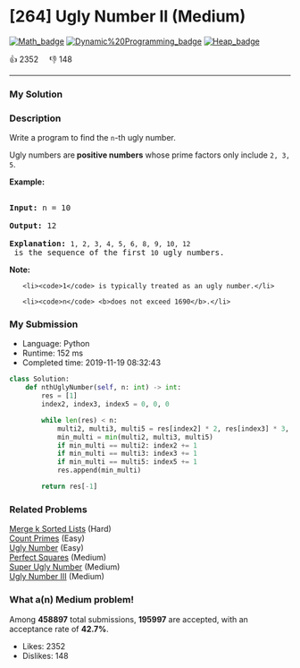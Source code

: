# [264] Ugly Number II (Medium)

[![Math_badge](https://img.shields.io/badge/topic-Math-green.svg)](https://leetcode.com/problems/ugly-number-ii/)  [![Dynamic%20Programming_badge](https://img.shields.io/badge/topic-Dynamic%20Programming-green.svg)](https://leetcode.com/problems/ugly-number-ii/)  [![Heap_badge](https://img.shields.io/badge/topic-Heap-green.svg)](https://leetcode.com/problems/ugly-number-ii/) 

:+1: 2352 &nbsp; &nbsp; :thumbsdown: 148

---

### My Solution


### Description
<p>Write a program to find the <code>n</code>-th ugly number.</p>

<p>Ugly numbers are<strong> positive numbers</strong> whose prime factors only include <code>2, 3, 5</code>.&nbsp;</p>

<p><strong>Example:</strong></p>

<pre>
<strong>Input:</strong> n = 10
<strong>Output:</strong> 12
<strong>Explanation: </strong><code>1, 2, 3, 4, 5, 6, 8, 9, 10, 12</code> is the sequence of the first <code>10</code> ugly numbers.</pre>

<p><strong>Note: </strong>&nbsp;</p>

<ol>
	<li><code>1</code> is typically treated as an ugly number.</li>
	<li><code>n</code> <b>does not exceed 1690</b>.</li>
</ol>


### My Submission

- Language: Python
- Runtime: 152 ms
- Completed time: 2019-11-19 08:32:43

```Python
class Solution:
    def nthUglyNumber(self, n: int) -> int:
        res = [1]
        index2, index3, index5 = 0, 0, 0

        while len(res) < n:
            multi2, multi3, multi5 = res[index2] * 2, res[index3] * 3, res[index5] * 5
            min_multi = min(multi2, multi3, multi5)
            if min_multi == multi2: index2 += 1
            if min_multi == multi3: index3 += 1
            if min_multi == multi5: index5 += 1
            res.append(min_multi)

        return res[-1]        
```


### Related Problems
[Merge k Sorted Lists](https://leetcode.com/problems/merge-k-sorted-lists/) (Hard) <br>
[Count Primes](https://leetcode.com/problems/count-primes/) (Easy) <br>
[Ugly Number](https://leetcode.com/problems/ugly-number/) (Easy) <br>
[Perfect Squares](https://leetcode.com/problems/perfect-squares/) (Medium) <br>
[Super Ugly Number](https://leetcode.com/problems/super-ugly-number/) (Medium) <br>
[Ugly Number III](https://leetcode.com/problems/ugly-number-iii/) (Medium) <br>



### What a(n) Medium problem!
Among **458897** total submissions, **195997** are accepted, with an acceptance rate of **42.7%**. <br>

- Likes: 2352
- Dislikes: 148

